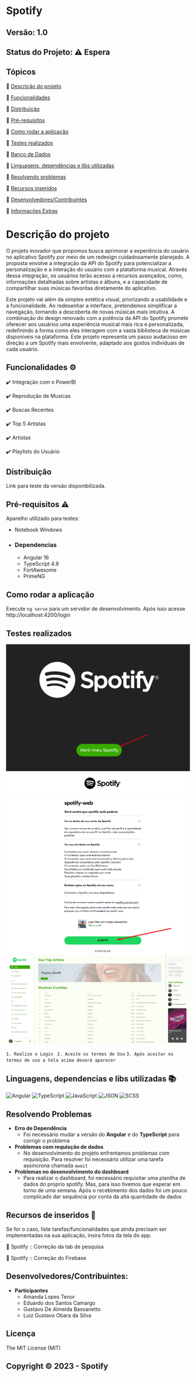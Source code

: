 # Spotify
## Versão: 1.0
## Status do Projeto: ⚠️ Espera

## Tópicos
🔹 [Descrição do projeto](https://github.com/Bassanetto/spotify-web#descricao-do-projeto)

🔹 [Funcionalidades](https://github.com/Bassanetto/spotify-web#funcionalidades)

🔹 [Distribuição](https://github.com/Bassanetto/spotify-web#distribuicao)

🔹 [Pré-requisitos](https://github.com/Bassanetto/spotify-web#pré-requisitos)

🔹 [Como rodar a aplicação](https://github.com/Bassanetto/spotify-web#como-rodar-a-aplicacao)

🔹 [Testes realizados](https://github.com/Bassanetto/spotify-web#testes-realizados)

🔹 [Banco de Dados](https://github.com/Bassanetto/spotify-web#banco-de-dados)

🔹 [Linguagens, dependências e libs utilizadas](https://github.com/Bassanetto/spotify-web#linguagens-dependencias-e-libs-utilizadas)

🔹 [Resolvendo problemas](https://github.com/Bassanetto/spotify-web#resolvendo-problemas)

🔹 [Recursos inseridos](https://github.com/Bassanetto/spotify-web#recursos-inseridos)

🔹 [Desenvolvedores/Contribuintes](https://github.com/Bassanetto/spotify-web#desenvolvedores/contribuintes)

🔹 [Informações Extras](https://github.com/Bassanetto/spotify-web#informacoes-extras)


# Descrição do projeto
O projeto inovador que propomos busca aprimorar a experiência do usuário no aplicativo Spotify por meio de um redesign cuidadosamente planejado. A proposta envolve a integração da API do Spotify para potencializar a personalização e a interação do usuário com a plataforma musical. Através dessa integração, os usuários terão acesso a recursos avançados, como, informações detalhadas sobre artistas e álbuns, e a capacidade de compartilhar suas músicas favoritas diretamente do aplicativo.

Este projeto vai além da simples estética visual, priorizando a usabilidade e a funcionalidade. Ao redesenhar a interface, pretendemos simplificar a navegação, tornando a descoberta de novas músicas mais intuitiva. A combinação do design renovado com a potência da API do Spotify promete oferecer aos usuários uma experiência musical mais rica e personalizada, redefinindo a forma como eles interagem com a vasta biblioteca de músicas disponíveis na plataforma. Este projeto representa um passo audacioso em direção a um Spotify mais envolvente, adaptado aos gostos individuais de cada usuário.

## Funcionalidades ⚙️
✔️ Integração com o PowerBI

✔️ Reprodução de Musícas

✔️ Buscas Recentes

✔️ Top 5 Artistas

✔️ Artistas

✔️ Playlists do Usuário

## Distribuição
Link para teste da versão disponibilizada.

## Pré-requisitos ⚠️
Aparelho utilizado para testes:
- Notebook Windows

- ### Dependencias
  - Angular 16
  - TypeScript 4.9
  - FortAwesome
  - PrimeNG

## Como rodar a aplicação
Execute `ng serve` para um servidor de desenvolvimento. Após isso acesse http://localhost:4200/login

## Testes realizados
![login.png](img/login.png)
![autenticacao.png](img/autenticacao.png)
![tela-player.png](img/tela-player.jpeg)

`1. Realize o Login `
`2. Aceite os termos de Uso`
`3. Após aceitar os termos de uso a tela acima deverá aparecer`

## Linguagens, dependencias e libs utilizadas 📚
![Angular](https://img.shields.io/badge/Angular-red?style=for-the-badge&logo=angular&logoColor=white)
![TypeScript](https://img.shields.io/badge/TypeScript-blue?style=for-the-badge&logo=typeScript&logoColor=white)
![JavaScript](https://img.shields.io/badge/JavaScript-yellow?style=for-the-badge&logo=javascript&logoColor=white)
![JSON](https://img.shields.io/badge/JSON-black?style=for-the-badge&logo=json&logoColor=green)
![SCSS](https://img.shields.io/badge/SCSS-pink?style=for-the-badge&logo=scss&logoColor=white)


## Resolvendo Problemas
 - **Erro de Dependência**
   - Foi necessário mudar a versão do **Angular** e do **TypeScript** para corrigir o problema
 - **Problemas com requisção de dados**
   - No desenvolvimento do projeto enfrentamos problemas com requisição. Para resolver foi necessário utilizar uma tarefa assincrona chamada `await`
 - **Problemas no desenvolvimento do dashboard**
   - Para realizar o dashboard, foi necessário requisitar uma planilha de dados do proprio spotify. Mas, para isso tivemos que esperar em torno de uma semana. Após o recebimento dos dados foi um pouco complicado dar sequência por conta da alta quantidade de dados

## Recursos de inseridos 🧰
Se for o caso, liste tarefas/funcionalidades que ainda precisam ser implementadas na sua aplicação, insira fotos da tela do app.

📝 Spotify :: Correção da tab de pesquisa

📝 Spotify :: Correção do Firebase

## Desenvolvedores/Contribuintes:
- **Participantes**
  - Amanda Lopes Tenor
  - Eduardo dos Santos Camargo
  - Gustavo De Almeida Bassanetto
  - Luiz Gustavo Obara da Silva

## Licença
The MIT License (MIT)

## Copyright ©️ 2023 - Spotify
